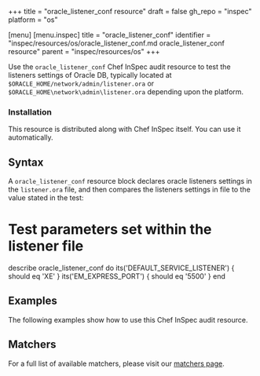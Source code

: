 +++
title = "oracle_listener_conf resource"
draft = false
gh_repo = "inspec"
platform = "os"

[menu]
  [menu.inspec]
    title = "oracle_listener_conf"
    identifier = "inspec/resources/os/oracle_listener_conf.md oracle_listener_conf resource"
    parent = "inspec/resources/os"
+++

Use the `oracle_listener_conf` Chef InSpec audit resource to test the listeners settings of Oracle DB, typically located at `$ORACLE_HOME/network/admin/listener.ora` or `$ORACLE_HOME\network\admin\listener.ora` depending upon the platform.

### Installation

This resource is distributed along with Chef InSpec itself. You can use it automatically.

## Syntax

A `oracle_listener_conf` resource block declares oracle listeners settings in the `listener.ora` file, and then compares the listeners settings in file to the value stated in the test:

  # Test parameters set within the listener file
  describe oracle_listener_conf do
    its('DEFAULT_SERVICE_LISTENER') { should eq 'XE' }
    its('EM_EXPRESS_PORT') { should eq '5500' }
  end 

## Examples

The following examples show how to use this Chef InSpec audit resource.

## Matchers

For a full list of available matchers, please visit our [matchers page](/inspec/matchers/).